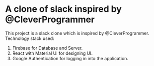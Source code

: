 # A clone of slack inspired by @CleverProgrammer

This project is a slack clone which is inspired by @CleverProgrammer.
Technology stack used:

1. Firebase for Database and Server.
2. React with Material UI for designing UI.
3. Google Authentication for logging in into the application.
